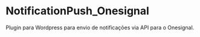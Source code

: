 # NotificationPush_Onesignal
Plugin para Wordpress para envio de notificações via API para o Onesignal.

